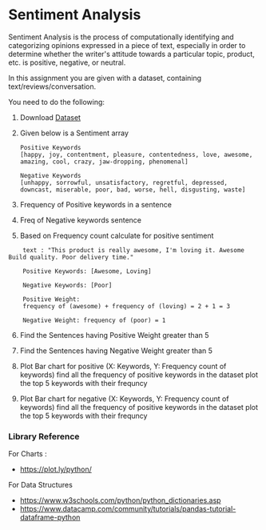 # Sentiment Analysis

Sentiment Analysis is the process of computationally identifying and categorizing opinions expressed in a piece of text, especially in order to determine whether the writer's attitude towards a particular topic, product, etc. is positive, negative, or neutral.

In this assignment you are given with a dataset, containing text/reviews/conversation.

You need to do the following:

1. Download [Dataset](sentiment_dataset.txt)
2. Given below is a Sentiment array
   
   ```
   Positive Keywords
   [happy, joy, contentment, pleasure, contentedness, love, awesome, amazing, cool, crazy, jaw-dropping, phenomenal]

   Negative Keywords
   [unhappy, sorrowful, unsatisfactory, regretful, depressed, downcast, miserable, poor, bad, worse, hell, disgusting, waste]
   ```
3. Frequency of Positive keywords in a sentence
4. Freq of Negative keywords sentence
5. Based on Frequency count calculate  for positive sentiment
```
	text : "This product is really awesome, I'm loving it. Awesome Build quality. Poor delivery time."

	Positive Keywords: [Awesome, Loving]

    Negative Keywords: [Poor]

	Positive Weight: 
    frequency of (awesome) + frequency of (loving) = 2 + 1 = 3

    Negative Weight: frequency of (poor) = 1
```
6. Find the Sentences having Positive Weight greater than 5
   
7. Find the Sentences having Negative Weight greater than 5
   
8. Plot Bar chart for positive (X: Keywords, Y: Frequency count of keywords)
		find all the frequency of positive keywords in the dataset
		plot the top 5 keywords with their frequncy

9. Plot Bar chart for negative (X: Keywords, Y: Frequency count of keywords)
		find all the frequency of positive keywords in the dataset
		plot the top 5 keywords with their frequncy

### Library Reference

For Charts :
-   https://plot.ly/python/

For Data Structures
- https://www.w3schools.com/python/python_dictionaries.asp
- https://www.datacamp.com/community/tutorials/pandas-tutorial-dataframe-python